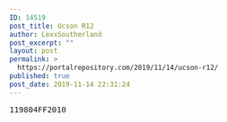 ```yaml
---
ID: 14519
post_title: Ucson R12
author: LexxSoutherland
post_excerpt: ""
layout: post
permalink: >
  https://portalrepository.com/2019/11/14/ucson-r12/
published: true
post_date: 2019-11-14 22:31:24
---
```

<pre>119804FF2010</pre>